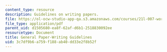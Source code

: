 ```yaml
---
content_type: resource
description: Guidelines on writing papers.
file: https://ol-ocw-studio-app-qa.s3.amazonaws.com/courses/21l-007-world-literatures-travel-writing-fall-2008/3c7df9b6a759f188ab40dd33e2f8b52f_ge_pa_writ_guid.pdf
file_type: application/pdf
parent_uid: d1505680-ea8f-62af-d6b1-2518830092ee
resourcetype: Document
title: General Paper-Writing Guidelines
uid: 3c7df9b6-a759-f188-ab40-dd33e2f8b52f
---
```

